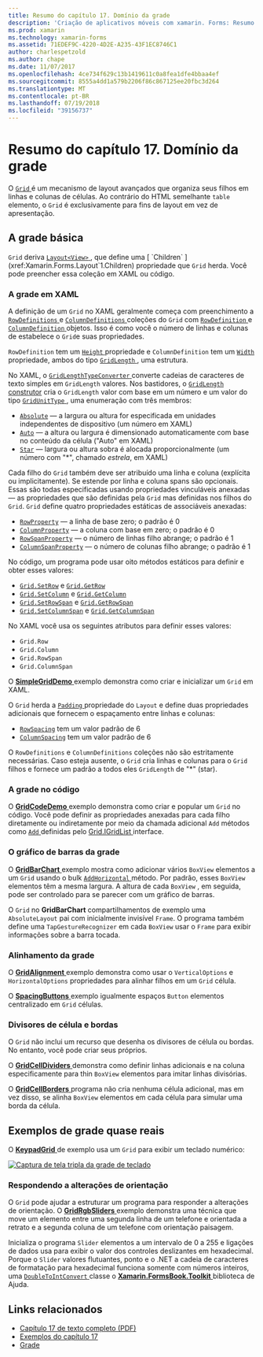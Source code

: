 ```yaml
---
title: Resumo do capítulo 17. Domínio da grade
description: 'Criação de aplicativos móveis com xamarin. Forms: Resumo do capítulo 17. Domínio da grade'
ms.prod: xamarin
ms.technology: xamarin-forms
ms.assetid: 71EDEF9C-4220-4D2E-A235-43F1EC8746C1
author: charlespetzold
ms.author: chape
ms.date: 11/07/2017
ms.openlocfilehash: 4ce734f629c13b1419611c0a8fea1dfe4bbaa4ef
ms.sourcegitcommit: 8555a4dd1a579b2206f86c867125ee20fbc3d264
ms.translationtype: MT
ms.contentlocale: pt-BR
ms.lasthandoff: 07/19/2018
ms.locfileid: "39156737"
---
```

# <a name="summary-of-chapter-17-mastering-the-grid"></a>Resumo do capítulo 17. Domínio da grade

O [ `Grid` ](xref:Xamarin.Forms.Grid) é um mecanismo de layout avançados que organiza seus filhos em linhas e colunas de células. Ao contrário do HTML semelhante `table` elemento, o `Grid` é exclusivamente para fins de layout em vez de apresentação.

## <a name="the-basic-grid"></a>A grade básica

`Grid` deriva [ `Layout<View>` ](xref:Xamarin.Forms.Layout`1), que define uma [ `Children` ](xref:Xamarin.Forms.Layout`1.Children) propriedade que `Grid` herda. Você pode preencher essa coleção em XAML ou código.

### <a name="the-grid-in-xaml"></a>A grade em XAML

A definição de um `Grid` no XAML geralmente começa com preenchimento a [ `RowDefinitions` ](xref:Xamarin.Forms.Grid.RowDefinitions) e [ `ColumnDefinitions` ](xref:Xamarin.Forms.Grid.ColumnDefinitions) coleções do `Grid` com [ `RowDefinition` ](xref:Xamarin.Forms.RowDefinition) e [ `ColumnDefinition` ](xref:Xamarin.Forms.ColumnDefinition) objetos. Isso é como você o número de linhas e colunas de estabelece o `Grid`e suas propriedades.

`RowDefinition` tem um [ `Height` ](xref:Xamarin.Forms.RowDefinition.Height) propriedade e `ColumnDefinition` tem um [ `Width` ](xref:Xamarin.Forms.ColumnDefinition.Width) propriedade, ambos do tipo [ `GridLength` ](xref:Xamarin.Forms.GridLength), uma estrutura.

No XAML, o [ `GridLengthTypeConverter` ](xref:Xamarin.Forms.GridLengthTypeConverter) converte cadeias de caracteres de texto simples em `GridLength` valores. Nos bastidores, o [ `GridLength` construtor](xref:Xamarin.Forms.GridLength.%23ctor(System.Double,Xamarin.Forms.GridUnitType)) cria o `GridLength` valor com base em um número e um valor do tipo [ `GridUnitType` ](xref:Xamarin.Forms.GridUnitType), uma enumeração com três membros:

- [`Absolute`](xref:Xamarin.Forms.GridUnitType.Absolute) &mdash; a largura ou altura for especificada em unidades independentes de dispositivo (um número em XAML)
- [`Auto`](xref:Xamarin.Forms.GridUnitType.Auto) &mdash; a altura ou largura é dimensionado automaticamente com base no conteúdo da célula ("Auto" em XAML)
- [`Star`](xref:Xamarin.Forms.GridUnitType.Star) &mdash; largura ou altura sobra é alocada proporcionalmente (um número com "\*", chamado *estrela*, em XAML)

Cada filho do `Grid` também deve ser atribuído uma linha e coluna (explícita ou implicitamente). Se estende por linha e coluna spans são opcionais. Essas são todas especificadas usando propriedades vinculáveis anexadas &mdash; as propriedades que são definidas pela `Grid` mas definidas nos filhos do `Grid`. `Grid` define quatro propriedades estáticas de associáveis anexadas:

- [`RowProperty`](xref:Xamarin.Forms.Grid.RowProperty) &mdash; a linha de base zero; o padrão é 0
- [`ColumnProperty`](xref:Xamarin.Forms.Grid.ColumnProperty) &mdash; a coluna com base em zero; o padrão é 0
- [`RowSpanProperty`](xref:Xamarin.Forms.Grid.RowSpanProperty) &mdash; o número de linhas filho abrange; o padrão é 1
- [`ColumnSpanProperty`](xref:Xamarin.Forms.Grid.ColumnSpanProperty) &mdash; o número de colunas filho abrange; o padrão é 1

No código, um programa pode usar oito métodos estáticos para definir e obter esses valores:

- [`Grid.SetRow`](xref:Xamarin.Forms.Grid.SetRow(Xamarin.Forms.BindableObject,System.Int32)) e [`Grid.GetRow`](xref:Xamarin.Forms.Grid.GetRow(Xamarin.Forms.BindableObject))
- [`Grid.SetColumn`](xref:Xamarin.Forms.Grid.SetColumn(Xamarin.Forms.BindableObject,System.Int32)) e [`Grid.GetColumn`](xref:Xamarin.Forms.Grid.GetColumn(Xamarin.Forms.BindableObject))
- [`Grid.SetRowSpan`](xref:Xamarin.Forms.Grid.SetRowSpan(Xamarin.Forms.BindableObject,System.Int32)) e [`Grid.GetRowSpan`](xref:Xamarin.Forms.Grid.GetRowSpan(Xamarin.Forms.BindableObject))
- [`Grid.SetColumnSpan`](xref:Xamarin.Forms.Grid.SetColumnSpan(Xamarin.Forms.BindableObject,System.Int32)) e [`Grid.GetColumnSpan`](xref:Xamarin.Forms.Grid.GetColumnSpan(Xamarin.Forms.BindableObject))

No XAML você usa os seguintes atributos para definir esses valores:

- `Grid.Row`
- `Grid.Column`
- `Grid.RowSpan`
- `Grid.ColumnSpan`

O [ **SimpleGridDemo** ](https://github.com/xamarin/xamarin-forms-book-samples/tree/master/Chapter17/SimpleGridDemo) exemplo demonstra como criar e inicializar um `Grid` em XAML.

O `Grid` herda a [ `Padding` ](xref:Xamarin.Forms.Layout.Padding) propriedade do `Layout` e define duas propriedades adicionais que fornecem o espaçamento entre linhas e colunas:

- [`RowSpacing`](xref:Xamarin.Forms.Grid.RowSpacing) tem um valor padrão de 6
- [`ColumnSpacing`](xref:Xamarin.Forms.Grid.ColumnSpacing) tem um valor padrão de 6

O `RowDefinitions` e `ColumnDefinitions` coleções não são estritamente necessárias. Caso esteja ausente, o `Grid` cria linhas e colunas para o `Grid` filhos e fornece um padrão a todos eles `GridLength` de "\*" (star).

### <a name="the-grid-in-code"></a>A grade no código

O [ **GridCodeDemo** ](https://github.com/xamarin/xamarin-forms-book-samples/tree/master/Chapter17/GridCodeDemo) exemplo demonstra como criar e popular um `Grid` no código. Você pode definir as propriedades anexadas para cada filho diretamente ou indiretamente por meio da chamada adicional `Add` métodos como [ `Add` ](https://developer.xamarin.com/api/member/Xamarin.Forms.Grid+IGridList%3CT%3E.Add/p/Xamarin.Forms.View/System.Int32/System.Int32/System.Int32/System.Int32/) definidas pelo [Grid.IGridList<T> ](https://developer.xamarin.com/api/type/Xamarin.Forms.Grid+IGridList%3CT%3E/) interface.

### <a name="the-grid-bar-chart"></a>O gráfico de barras da grade

O [ **GridBarChart** ](https://github.com/xamarin/xamarin-forms-book-samples/tree/master/Chapter17/GridBarChart) exemplo mostra como adicionar vários `BoxView` elementos a um `Grid` usando o bulk [ `AddHorizontal` ](https://developer.xamarin.com/api/member/Xamarin.Forms.Grid+IGridList%3CT%3E.AddHorizontal/p/System.Collections.Generic.IEnumerable%7BXamarin.Forms.View%7D/) método. Por padrão, esses `BoxView` elementos têm a mesma largura. A altura de cada `BoxView` , em seguida, pode ser controlado para se parecer com um gráfico de barras.

O `Grid` no **GridBarChart** compartilhamentos de exemplo uma `AbsoluteLayout` pai com inicialmente invisível `Frame`. O programa também define uma `TapGestureRecognizer` em cada `BoxView` usar o `Frame` para exibir informações sobre a barra tocada.

### <a name="alignment-in-the-grid"></a>Alinhamento da grade

O [ **GridAlignment** ](https://github.com/xamarin/xamarin-forms-book-samples/tree/master/Chapter17/GridAlignment) exemplo demonstra como usar o `VerticalOptions` e `HorizontalOptions` propriedades para alinhar filhos em um `Grid` célula.

O [ **SpacingButtons** ](https://github.com/xamarin/xamarin-forms-book-samples/tree/master/Chapter17/SpacingButtons) exemplo igualmente espaços `Button` elementos centralizado em `Grid` células.

### <a name="cell-dividers-and-borders"></a>Divisores de célula e bordas

O `Grid` não inclui um recurso que desenha os divisores de célula ou bordas. No entanto, você pode criar seus próprios.

O [ **GridCellDividers** ](https://github.com/xamarin/xamarin-forms-book-samples/tree/master/Chapter17/GridCellDividers) demonstra como definir linhas adicionais e na coluna especificamente para thin `BoxView` elementos para imitar linhas divisórias.

O [ **GridCellBorders** ](https://github.com/xamarin/xamarin-forms-book-samples/tree/master/Chapter17/GridCellBorders) programa não cria nenhuma célula adicional, mas em vez disso, se alinha `BoxView` elementos em cada célula para simular uma borda da célula.

## <a name="almost-real-life-grid-examples"></a>Exemplos de grade quase reais

O [ **KeypadGrid** ](https://github.com/xamarin/xamarin-forms-book-samples/tree/master/Chapter17/KeypadGrid) de exemplo usa um `Grid` para exibir um teclado numérico:

[![Captura de tela tripla da grade de teclado](images/ch17fg12-small.png "grade do teclado")](images/ch17fg12-large.png#lightbox "grade de teclado")

### <a name="responding-to-orientation-changes"></a>Respondendo a alterações de orientação

O `Grid` pode ajudar a estruturar um programa para responder a alterações de orientação. O [ **GridRgbSliders** ](https://github.com/xamarin/xamarin-forms-book-samples/tree/master/Chapter17/GridRgbSliders) exemplo demonstra uma técnica que move um elemento entre uma segunda linha de um telefone e orientada a retrato e a segunda coluna de um telefone com orientação paisagem.

Inicializa o programa `Slider` elementos a um intervalo de 0 a 255 e ligações de dados usa para exibir o valor dos controles deslizantes em hexadecimal. Porque o `Slider` valores flutuantes, ponto e o .NET a cadeia de caracteres de formatação para hexadecimal funciona somente com números inteiros, uma [ `DoubleToIntConvert` ](https://github.com/xamarin/xamarin-forms-book-samples/blob/master/Libraries/Xamarin.FormsBook.Toolkit/Xamarin.FormsBook.Toolkit/DoubleToIntConverter.cs) classe o [ **Xamarin.FormsBook.Toolkit** ](https://github.com/xamarin/xamarin-forms-book-samples/tree/master/Libraries/Xamarin.FormsBook.Toolkit) biblioteca de Ajuda.



## <a name="related-links"></a>Links relacionados

- [Capítulo 17 de texto completo (PDF)](https://download.xamarin.com/developer/xamarin-forms-book/XamarinFormsBook-Ch17-Apr2016.pdf)
- [Exemplos do capítulo 17](https://github.com/xamarin/xamarin-forms-book-samples/tree/master/Chapter17)
- [Grade](~/xamarin-forms/user-interface/layouts/grid.md)
